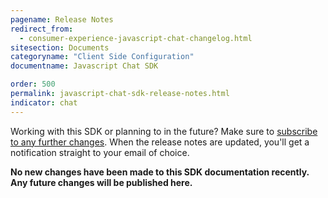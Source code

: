 ```yaml
---
pagename: Release Notes
redirect_from:
  - consumer-experience-javascript-chat-changelog.html
sitesection: Documents
categoryname: "Client Side Configuration"
documentname: Javascript Chat SDK

order: 500
permalink: javascript-chat-sdk-release-notes.html
indicator: chat
---
```


<div class="alert">Working with this SDK or planning to in the future? Make sure to <a href="https://visualping.io/?url=developers.liveperson.com/consumer-experience-javascript-chat-changelog.html&mode=web&css=post-content" target="_blank">subscribe to any further changes</a>. When the release notes are updated, you'll get a notification straight to your email of choice.</div>

**No new changes have been made to this SDK documentation recently. Any future changes will be published here.**

